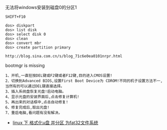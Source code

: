 
无法将windows安装到磁盘0的分区1

```
SHIFT+F10

dos> diskpart
dos> list disk
dos> select disk 0
dos> clean
dos> convert mbr
dos> create partition primary

http://blog.sina.com.cn/s/blog_71c6e0ea0101nrpr.html
```

bootmgr is missing 

```
1、开机,一直狂按DEL键或F2键或者F12键,目的进入CMOS设置!
2、切换到Advanced BIOS,设置First Boot Device为 CDROM!不同的机子设置方法不一,当然有的可以通过DEL键直接选择。
3、插入系统盘恢复光盘!启动电脑。
4、显示光盘的安装界面后,点击修复计算机!
5、再出来的对话框中,点击自动修复!
6、修复完成后,取出光盘!
7、重启电脑,看问题有没有解决。
```

- [linux 下 格式化u盘 并分区 为fat32文件系统][1]

[1]: https://blog.csdn.net/linkedin_35878439/article/details/82020925
